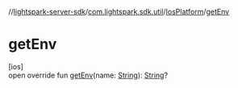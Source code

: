 //[lightspark-server-sdk](../../../index.md)/[com.lightspark.sdk.util](../index.md)/[IosPlatform](index.md)/[getEnv](get-env.md)

# getEnv

[ios]\
open override fun [getEnv](get-env.md)(name: [String](https://kotlinlang.org/api/latest/jvm/stdlib/kotlin/-string/index.html)): [String](https://kotlinlang.org/api/latest/jvm/stdlib/kotlin/-string/index.html)?
